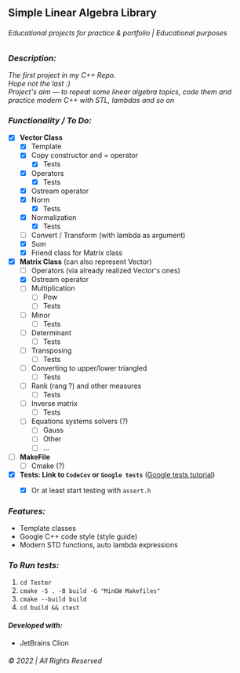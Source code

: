 ## Simple Linear Algebra Library
###### Educational projects for practice & portfolio | Educational purposes


### _Description:_
_The first project in my C++ Repo.   
Hope not the last :)  
Project's aim — to repeat some linear algebra topics, code them and practice modern C++ with STL, lambdas and so on_



### _Functionality / To Do:_

- [x] __Vector Class__
    - [x] Template
    - [x] Copy constructor and = operator
      - [x] Tests
    - [x] Operators
      - [x] Tests
    - [x] Ostream operator
    - [x] Norm  
      - [x] Tests
    - [x] Normalization
      - [x] Tests
    - [ ] Convert / Transform (with lambda as argument)
    - [x] Sum
    - [x] Friend class for Matrix class
- [x] __Matrix Class__ (can also represent Vector)
    - [ ] Operators (via already realized Vector's ones)
    - [x] Ostream operator
    - [ ] Multiplication
        - [ ] Pow
        - [ ] Tests
    - [ ] Minor 
        - [ ] Tests
    - [ ] Determinant
      - [ ] Tests
    - [ ] Transposing
      - [ ] Tests
    - [ ] Converting to upper/lower triangled 
      - [ ] Tests
    - [ ] Rank (rang ?) and other measures
      - [ ] Tests
    - [ ] Inverse matrix
      - [ ] Tests
    - [ ] Equations systems solvers (?)
        - [ ] Gauss
        - [ ] Other
        - [ ] ...
- [ ] __MakeFile__
  - [ ] Cmake (?)
- [x] __Tests: Link to `CodeCov` or `Google tests`__ ([Google tests tutorial](https://google.github.io/googletest/quickstart-cmake.html))
  - [x] Or at least start testing with `assert.h`  
    


### _Features:_  
* Template classes
* Google C++ code style (style guide)
* Modern STD functions, auto lambda expressions


### _To Run tests:_
1. `cd Tester`  
2. `cmake -S . -B build -G "MinGW Makefiles"`
3. `cmake --build build`  
4. `cd build && ctest`

#### _Developed with:_
* JetBrains Clion
&nbsp;  

###### © 2022 | All Rights Reserved